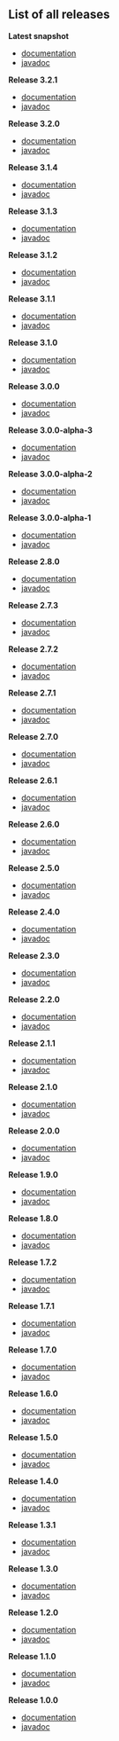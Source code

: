 
## List of all releases ##

**Latest snapshot**
- [documentation](http://text-io.beryx.org/snapshots/latest)
- [javadoc](http://text-io.beryx.org/snapshots/latest/javadoc)

**Release 3.2.1**
  - [documentation](http://text-io.beryx.org/releases/3.2.1)
  - [javadoc](http://text-io.beryx.org/releases/3.2.1/javadoc)

**Release 3.2.0**
  - [documentation](http://text-io.beryx.org/releases/3.2.0)
  - [javadoc](http://text-io.beryx.org/releases/3.2.0/javadoc)

**Release 3.1.4**
  - [documentation](http://text-io.beryx.org/releases/3.1.4)
  - [javadoc](http://text-io.beryx.org/releases/3.1.4/javadoc)

**Release 3.1.3**
  - [documentation](http://text-io.beryx.org/releases/3.1.3)
  - [javadoc](http://text-io.beryx.org/releases/3.1.3/javadoc)

**Release 3.1.2**
  - [documentation](http://text-io.beryx.org/releases/3.1.2)
  - [javadoc](http://text-io.beryx.org/releases/3.1.2/javadoc)

**Release 3.1.1**
  - [documentation](http://text-io.beryx.org/releases/3.1.1)
  - [javadoc](http://text-io.beryx.org/releases/3.1.1/javadoc)

**Release 3.1.0**
  - [documentation](http://text-io.beryx.org/releases/3.1.0)
  - [javadoc](http://text-io.beryx.org/releases/3.1.0/javadoc)

**Release 3.0.0**
  - [documentation](http://text-io.beryx.org/releases/3.0.0)
  - [javadoc](http://text-io.beryx.org/releases/3.0.0/javadoc)

**Release 3.0.0-alpha-3**
  - [documentation](http://text-io.beryx.org/releases/3.0.0-alpha-3)
  - [javadoc](http://text-io.beryx.org/releases/3.0.0-alpha-3/javadoc)

**Release 3.0.0-alpha-2**
  - [documentation](http://text-io.beryx.org/releases/3.0.0-alpha-2)
  - [javadoc](http://text-io.beryx.org/releases/3.0.0-alpha-2/javadoc)

**Release 3.0.0-alpha-1**
  - [documentation](http://text-io.beryx.org/releases/3.0.0-alpha-1)
  - [javadoc](http://text-io.beryx.org/releases/3.0.0-alpha-1/javadoc)

**Release 2.8.0**
  - [documentation](http://text-io.beryx.org/releases/2.8.0)
  - [javadoc](http://text-io.beryx.org/releases/2.8.0/javadoc)

**Release 2.7.3**
  - [documentation](http://text-io.beryx.org/releases/2.7.3)
  - [javadoc](http://text-io.beryx.org/releases/2.7.3/javadoc)

**Release 2.7.2**
  - [documentation](http://text-io.beryx.org/releases/2.7.2)
  - [javadoc](http://text-io.beryx.org/releases/2.7.2/javadoc)

**Release 2.7.1**
  - [documentation](http://text-io.beryx.org/releases/2.7.1)
  - [javadoc](http://text-io.beryx.org/releases/2.7.1/javadoc)

**Release 2.7.0**
  - [documentation](http://text-io.beryx.org/releases/2.7.0)
  - [javadoc](http://text-io.beryx.org/releases/2.7.0/javadoc)

**Release 2.6.1**
  - [documentation](http://text-io.beryx.org/releases/2.6.1)
  - [javadoc](http://text-io.beryx.org/releases/2.6.1/javadoc)

**Release 2.6.0**
  - [documentation](http://text-io.beryx.org/releases/2.6.0)
  - [javadoc](http://text-io.beryx.org/releases/2.6.0/javadoc)

**Release 2.5.0**
  - [documentation](http://text-io.beryx.org/releases/2.5.0)
  - [javadoc](http://text-io.beryx.org/releases/2.5.0/javadoc)

**Release 2.4.0**
  - [documentation](http://text-io.beryx.org/releases/2.4.0)
  - [javadoc](http://text-io.beryx.org/releases/2.4.0/javadoc)

**Release 2.3.0**
  - [documentation](http://text-io.beryx.org/releases/2.3.0)
  - [javadoc](http://text-io.beryx.org/releases/2.3.0/javadoc)

**Release 2.2.0**
  - [documentation](http://text-io.beryx.org/releases/2.2.0)
  - [javadoc](http://text-io.beryx.org/releases/2.2.0/javadoc)

**Release 2.1.1**
  - [documentation](http://text-io.beryx.org/releases/2.1.1)
  - [javadoc](http://text-io.beryx.org/releases/2.1.1/javadoc)

**Release 2.1.0**
  - [documentation](http://text-io.beryx.org/releases/2.1.0)
  - [javadoc](http://text-io.beryx.org/releases/2.1.0/javadoc)

**Release 2.0.0**
  - [documentation](http://text-io.beryx.org/releases/2.0.0)
  - [javadoc](http://text-io.beryx.org/releases/2.0.0/javadoc)

**Release 1.9.0**
  - [documentation](http://text-io.beryx.org/releases/1.9.0)
  - [javadoc](http://text-io.beryx.org/releases/1.9.0/javadoc)

**Release 1.8.0**
  - [documentation](http://text-io.beryx.org/releases/1.8.0)
  - [javadoc](http://text-io.beryx.org/releases/1.8.0/javadoc)

**Release 1.7.2**
  - [documentation](http://text-io.beryx.org/releases/1.7.2)
  - [javadoc](http://text-io.beryx.org/releases/1.7.2/javadoc)

**Release 1.7.1**
  - [documentation](http://text-io.beryx.org/releases/1.7.1)
  - [javadoc](http://text-io.beryx.org/releases/1.7.1/javadoc)

**Release 1.7.0**
  - [documentation](http://text-io.beryx.org/releases/1.7.0)
  - [javadoc](http://text-io.beryx.org/releases/1.7.0/javadoc)

**Release 1.6.0**
  - [documentation](http://text-io.beryx.org/releases/1.6.0)
  - [javadoc](http://text-io.beryx.org/releases/1.6.0/javadoc)

**Release 1.5.0**
  - [documentation](http://text-io.beryx.org/releases/1.5.0)
  - [javadoc](http://text-io.beryx.org/releases/1.5.0/javadoc)

**Release 1.4.0**
  - [documentation](http://text-io.beryx.org/releases/1.4.0)
  - [javadoc](http://text-io.beryx.org/releases/1.4.0/javadoc)

**Release 1.3.1**
  - [documentation](http://text-io.beryx.org/releases/1.3.1)
  - [javadoc](http://text-io.beryx.org/releases/1.3.1/javadoc)

**Release 1.3.0**
  - [documentation](http://text-io.beryx.org/releases/1.3.0)
  - [javadoc](http://text-io.beryx.org/releases/1.3.0/javadoc)

**Release 1.2.0**
  - [documentation](http://text-io.beryx.org/releases/1.2.0)
  - [javadoc](http://text-io.beryx.org/releases/1.2.0/javadoc)

**Release 1.1.0**
  - [documentation](http://text-io.beryx.org/releases/1.1.0)
  - [javadoc](http://text-io.beryx.org/releases/1.1.0/javadoc)

**Release 1.0.0**
  - [documentation](http://text-io.beryx.org/releases/1.0.0)
  - [javadoc](http://text-io.beryx.org/releases/1.0.0/javadoc)


